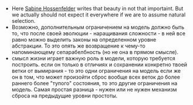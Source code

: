 * Here [Sabine Hossenfelder](http://www.math.columbia.edu/~woit/wordpress/?p=10314) writes that beauty in not that importaint. But we actually should not expect it everywhere if we are to assume natural selection.
* Возможно, дополнительным ограничением на модель должно быть то, что после своей эволюции - наращивания сложности - в ней все равно можно выделить законы на определенном уровне абстракции. То это опять же возвращение к чему-то напоминающему сепарабелбность (но не она в прямом смысле).
* смысл жизни играет важную роль в модели, которую требуется построить. если он только в отличиях и сохранении конкретно твоей ветки от вымирания - то это одни ограничения на модель если же он в том, что может произойти сброс вообще всех веток до более раннего более "тупого" состояния, то это другие ограничения на модель. Самая простая разница - нужен или не нужен механизм сброса на предыдущие уровни простоты.
